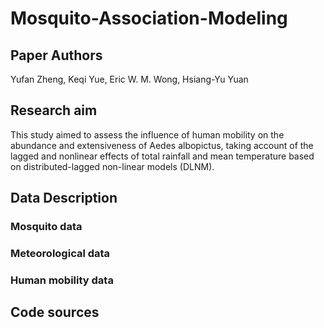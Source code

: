 # Mosquito-Association-Modeling

## Paper Authors 
Yufan Zheng, Keqi Yue, Eric W. M. Wong, Hsiang-Yu Yuan

## Research aim
This study aimed to assess the influence of human mobility on the abundance and extensiveness of Aedes albopictus, taking account of the lagged and nonlinear effects of total rainfall and mean temperature based on distributed-lagged non-linear models (DLNM).



## Data Description
### Mosquito data

### Meteorological data

### Human mobility data

## Code sources

